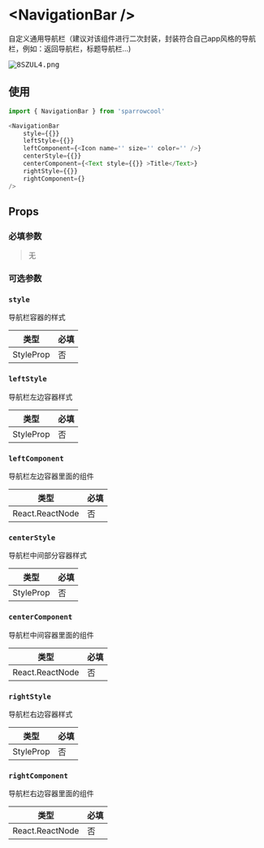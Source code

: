 # \<NavigationBar />

自定义通用导航栏（建议对该组件进行二次封装，封装符合自己app风格的导航栏，例如：返回导航栏，标题导航栏...)

<kbd>
<img src="https://s2.ax1x.com/2020/03/09/8SZUL4.png" alt="8SZUL4.png" />
</kbd>

## 使用

``` javascript
import { NavigationBar } from 'sparrowcool'

<NavigationBar
    style={{}}
    leftStyle={{}}
    leftComponent={<Icon name='' size='' color='' />}
    centerStyle={{}}
    centerComponent={<Text style={{}} >Title</Text>}
    rightStyle={{}}
    rightComponent={}
/>
```

## Props

### 必填参数

> 无

### 可选参数

### `style`
导航栏容器的样式

|类型|必填|
| --- | --- |
|StyleProp<ViewStyle>|否|
    
### `leftStyle`
导航栏左边容器样式

|类型|必填|
| --- | --- |
|StyleProp<ViewStyle>|否|
    
### `leftComponent`
导航栏左边容器里面的组件

|类型|必填|
| --- | --- |
|React.ReactNode|否|

### `centerStyle`
导航栏中间部分容器样式

|类型|必填|
| --- | --- |
|StyleProp<ViewStyle>|否|
    
### `centerComponent`
导航栏中间容器里面的组件

|类型|必填|
| --- | --- |
|React.ReactNode|否|

### `rightStyle`
导航栏右边容器样式

|类型|必填|
| --- | --- |
|StyleProp<ViewStyle>|否|
    
### `rightComponent`
导航栏右边容器里面的组件

|类型|必填|
| --- | --- |
|React.ReactNode|否|
